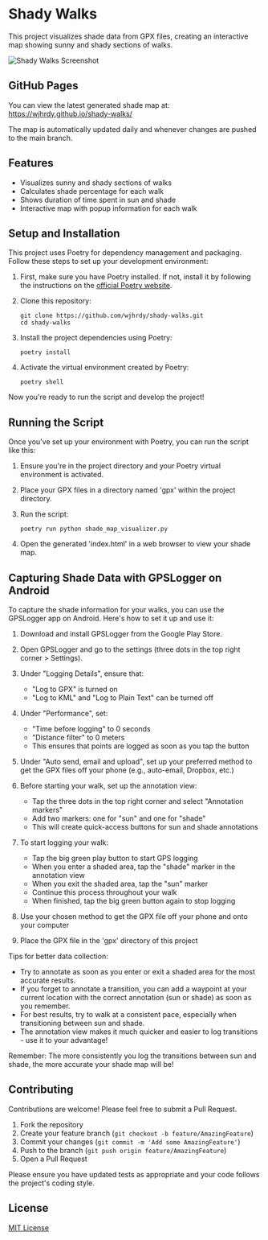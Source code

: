 # Shady Walks

This project visualizes shade data from GPX files, creating an interactive map showing sunny and shady sections of walks.

![Shady Walks Screenshot](screenshots/shadywalks.png)

## GitHub Pages

You can view the latest generated shade map at: https://wjhrdy.github.io/shady-walks/

The map is automatically updated daily and whenever changes are pushed to the main branch.

## Features

- Visualizes sunny and shady sections of walks
- Calculates shade percentage for each walk
- Shows duration of time spent in sun and shade
- Interactive map with popup information for each walk

## Setup and Installation

This project uses Poetry for dependency management and packaging. Follow these steps to set up your development environment:

1. First, make sure you have Poetry installed. If not, install it by following the instructions on the [official Poetry website](https://python-poetry.org/docs/#installation).

2. Clone this repository:
   ```
   git clone https://github.com/wjhrdy/shady-walks.git
   cd shady-walks
   ```

3. Install the project dependencies using Poetry:
   ```
   poetry install
   ```

4. Activate the virtual environment created by Poetry:
   ```
   poetry shell
   ```

Now you're ready to run the script and develop the project!

## Running the Script

Once you've set up your environment with Poetry, you can run the script like this:

1. Ensure you're in the project directory and your Poetry virtual environment is activated.

2. Place your GPX files in a directory named 'gpx' within the project directory.

3. Run the script:
   ```
   poetry run python shade_map_visualizer.py
   ```

4. Open the generated 'index.html' in a web browser to view your shade map.

## Capturing Shade Data with GPSLogger on Android

To capture the shade information for your walks, you can use the GPSLogger app on Android. Here's how to set it up and use it:

1. Download and install GPSLogger from the Google Play Store.

2. Open GPSLogger and go to the settings (three dots in the top right corner > Settings).

3. Under "Logging Details", ensure that:
   - "Log to GPX" is turned on
   - "Log to KML" and "Log to Plain Text" can be turned off

4. Under "Performance", set:
   - "Time before logging" to 0 seconds
   - "Distance filter" to 0 meters
   - This ensures that points are logged as soon as you tap the button

5. Under "Auto send, email and upload", set up your preferred method to get the GPX files off your phone (e.g., auto-email, Dropbox, etc.)

6. Before starting your walk, set up the annotation view:
   - Tap the three dots in the top right corner and select "Annotation markers"
   - Add two markers: one for "sun" and one for "shade"
   - This will create quick-access buttons for sun and shade annotations

7. To start logging your walk:
   - Tap the big green play button to start GPS logging
   - When you enter a shaded area, tap the "shade" marker in the annotation view
   - When you exit the shaded area, tap the "sun" marker
   - Continue this process throughout your walk
   - When finished, tap the big green button again to stop logging

8. Use your chosen method to get the GPX file off your phone and onto your computer

9. Place the GPX file in the 'gpx' directory of this project

Tips for better data collection:
- Try to annotate as soon as you enter or exit a shaded area for the most accurate results.
- If you forget to annotate a transition, you can add a waypoint at your current location with the correct annotation (sun or shade) as soon as you remember.
- For best results, try to walk at a consistent pace, especially when transitioning between sun and shade.
- The annotation view makes it much quicker and easier to log transitions - use it to your advantage!

Remember: The more consistently you log the transitions between sun and shade, the more accurate your shade map will be!

## Contributing

Contributions are welcome! Please feel free to submit a Pull Request.

1. Fork the repository
2. Create your feature branch (`git checkout -b feature/AmazingFeature`)
3. Commit your changes (`git commit -m 'Add some AmazingFeature'`)
4. Push to the branch (`git push origin feature/AmazingFeature`)
5. Open a Pull Request

Please ensure you have updated tests as appropriate and your code follows the project's coding style.

## License

[MIT License](LICENSE)